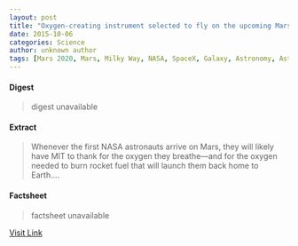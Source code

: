 ```yaml
---
layout: post
title: "Oxygen-creating instrument selected to fly on the upcoming Mars 2020 mission"
date: 2015-10-06
categories: Science
author: unknown author
tags: [Mars 2020, Mars, Milky Way, NASA, SpaceX, Galaxy, Astronomy, Astronautics, Outer space, Spaceflight, Flight, Physical sciences]
---
```



#### Digest
>digest unavailable

#### Extract
>Whenever the first NASA astronauts arrive on Mars, they will likely have MIT to thank for the oxygen they breathe—and for the oxygen needed to burn rocket fuel that will launch them back home to Earth....

#### Factsheet
>factsheet unavailable

[Visit Link](http://phys.org/news326099009.html)


